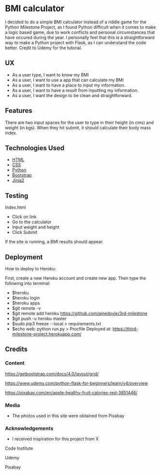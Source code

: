 # BMI calculator

I decided to do a simple BMI calculator instead of a riddle game for the Python Milestone Project, as I found Python difficult when it comes to make a logic based game, due to work conflicts and personal circumstances that have occured during the year. 
I personally feel that this is a straightforward way to make a Python project with Flask, as I can understand the code better. Credit to Udemy for the tutorial. 
 
## UX
 

- As a user type, I want to know my BMI
- As a user, I want to use a app that can calculate my BMI
- As a user, I want to have a place to input my information.
- As a user, I want to have a result from inputting my information.
- As a user, I want the design to be clean and straightforward.


## Features

There are two input spaces for the user to type in their height (in cms) and weight (in kgs). 
When they hit submit, it should calculate their body mass index.

## Technologies Used

- [HTML](https://www.w3schools.com/html/)
- [CSS](https://www.w3schools.com/css/default.asp)
- [Python](https://www.python.org/)
- [Bootstrap](https://getbootstrap.com/)
- [Jinja2](http://jinja.pocoo.org/docs/2.10/)

## Testing

Index.html
- Click on link
- Go to the calculator
- Input weight and height
- Click Submit

If the site is running, a BMI results should appear.

## Deployment

How to deploy to Heroku:

First, create a new Heroku account and create new app. Then type the following into terminal:

- $heroku 
- $heroku login
- $heroku apps
- $git remote -v
- $git remote add heroku https://github.com/ainedoyle/3rd-milestone
- $git push -u heroku master
- $sudo pip3 freeze --local > requirements.txt
- $echo web: python run.py > Procfile
Deployed at: https://third-milestone-project.herokuapp.com/

## Credits


### Content

https://getbootstrap.com/docs/4.0/layout/grid/

https://www.udemy.com/python-flask-for-beginners/learn/v4/overview

https://pixabay.com/en/apple-healthy-fruit-calories-red-3851446/


### Media
- The photos used in this site were obtained from Pixabay

### Acknowledgements

- I received inspiration for this project from X

Code Institute 

Udemy

Pixabay

